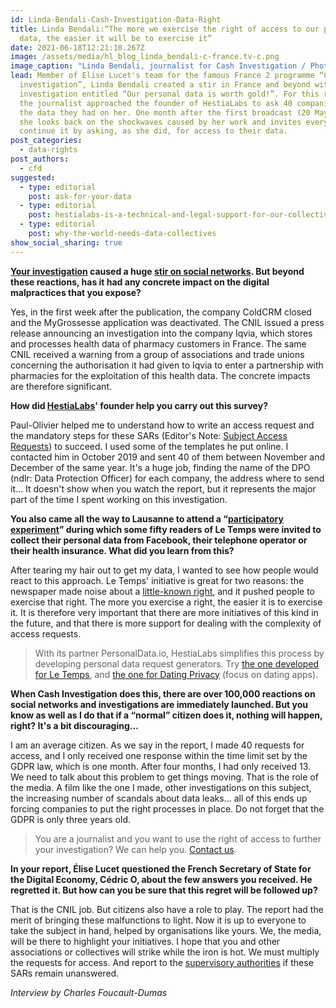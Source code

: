 ```yaml
---
id: Linda-Bendali-Cash-Investigation-Data-Right
title: Linda Bendali:“The more we exercise the right of access to our personal
  data, the easier it will be to exercise it”
date: 2021-06-18T12:21:10.267Z
image: /assets/media/hl_blog_linda_bendali-c-france.tv-c.png
image_caption: "Linda Bendali, journalist for Cash Investigation / Photo credit: France.tv"
lead: Member of Elise Lucet's team for the famous France 2 programme “Cash
  investigation”, Linda Bendali created a stir in France and beyond with her
  investigation entitled “Our personal data is worth gold!”. For this report,
  the journalist approached the founder of HestiaLabs to ask 40 companies for
  the data they had on her. One month after the first broadcast (20 May 2021),
  she looks back on the shockwaves caused by her work and invites everyone to
  continue it by asking, as she did, for access to their data.
post_categories:
  - data-rights
post_authors:
  - cfd
suggested:
  - type: editorial
    post: ask-for-your-data
  - type: editorial
    post: hestialabs-is-a-technical-and-legal-support-for-our-collective-explains-jessica-pidoux
  - type: editorial
    post: why-the-world-needs-data-collectives
show_social_sharing: true
---
```

**[Your investigation](https://www.france.tv/france-2/cash-investigation/2450927-nos-donnees-personnelles-valent-de-l-or.html) caused a huge [stir on social networks](https://cartorezo.wordpress.com/2021/06/04/tres-fortes-reactions-sur-facebook-twitter-et-linkedin-suite-au-cash-sur-les-donnees-personnelles-lexploitation-en-catimini-des-infos-de-sante-fait-debat/). But beyond these reactions, has it had any concrete impact on the digital malpractices that you expose?**

Yes, in the first week after the publication, the company ColdCRM closed and the MyGrossesse application was deactivated. The CNIL issued a press release announcing an investigation into the company Iqvia, which stores and processes health data of pharmacy customers in France. The same CNIL received a warning from a group of associations and trade unions concerning the authorisation it had given to Iqvia to enter a partnership with pharmacies for the exploitation of this health data. The concrete impacts are therefore significant.

**How did [HestiaLabs](/en/about/)' founder help you carry out this survey?**

Paul-Olivier helped me to understand how to write an access request and the mandatory steps for these SARs (Editor's Note: [Subject Access Requests](https://hestialabs.org/en/blog/editorial/ask-for-your-data/)) to succeed. I used some of the templates he put online. I contacted him in October 2019 and sent 40 of them between November and December of the same year. It's a huge job, finding the name of the DPO (ndlr: Data Protection Officer) for each company, the address where to send it... It doesn't show when you watch the report, but it represents the major part of the time I spent working on this investigation.

**You also came all the way to Lausanne to attend a “[participatory experiment](https://labs.letemps.ch/interactive/2020/longread-donnees-personnelles/)” during which some fifty readers of Le Temps were invited to collect their personal data from Facebook, their telephone operator or their health insurance. What did you learn from this?**

After tearing my hair out to get my data, I wanted to see how people would react to this approach. Le Temps' initiative is great for two reasons: the newspaper made noise about a [little-known right](https://gdpr-info.eu/issues/right-of-access/), and it pushed people to exercise that right. The more you exercise a right, the easier it is to exercise it. It is therefore very important that there are more initiatives of this kind in the future, and that there is more support for dealing with the complexity of access requests.

> With its partner PersonalData.io, HestiaLabs simplifies this process by developing personal data request generators. Try [the one developed for Le Temps](https://labs.letemps.ch/interactive/2020/demander-ses-donnees/), and [the one for Dating Privacy](https://dating-privacy.hestialabs.org/en/act/sar/) (focus on dating apps).

**When Cash Investigation does this, there are over 100,000 reactions on social networks and investigations are immediately launched. But you know as well as I do that if a “normal” citizen does it, nothing will happen, right? It's a bit discouraging...**

I am an average citizen. As we say in the report, I made 40 requests for access, and I only received one response within the time limit set by the GDPR law, which is one month. After four months, I had only received 13. We need to talk about this problem to get things moving. That is the role of the media. A film like the one I made, other investigations on this subject, the increasing number of scandals about data leaks... all of this ends up forcing companies to put the right processes in place. Do not forget that the GDPR is only three years old.

> You are a journalist and you want to use the right of access to further your investigation? We can help you. [Contact us](/en/contact/projects).

**In your report, Élise Lucet questioned the French Secretary of State for the Digital Economy, Cédric O, about the few answers you received. He regretted it. But how can you be sure that this regret will be followed up?**

That is the CNIL job. But citizens also have a role to play. The report had the merit of bringing these malfunctions to light. Now it is up to everyone to take the subject in hand, helped by organisations like yours. We, the media, will be there to highlight your initiatives. I hope that you and other associations or collectives will strike while the iron is hot. We must multiply the requests for access. And report to the [supervisory authorities](https://ec.europa.eu/justice/article-29/structure/data-protection-authorities/index_en.htm) if these SARs remain unanswered.

*Interview by Charles Foucault-Dumas*